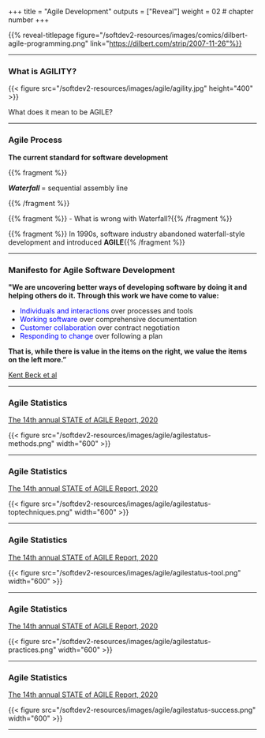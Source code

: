 +++
title = "Agile Development"
outputs = ["Reveal"]
weight = 02 # chapter number
+++

{{% reveal-titlepage figure="/softdev2-resources/images/comics/dilbert-agile-programming.png" 
    link="https://dilbert.com/strip/2007-11-26"%}}

---
### What is AGILITY? 

{{< figure src="/softdev2-resources/images/agile/agility.jpg" height="400" >}}

What does it mean to be AGILE?

---

### Agile Process

**The current standard for software development**

{{% fragment %}} 
<p align='left'> 
    <b><em> Waterfall </em></b> = sequential assembly line 
</p>
{{% /fragment %}}

{{% fragment %}} - What is wrong with Waterfall?{{% /fragment %}}

{{% fragment %}} In 1990s, software industry abandoned waterfall-style development and introduced 
**AGILE**{{% /fragment %}} 

---

### Manifesto for Agile Software Development 

**"We are uncovering better ways of developing software by doing it and helping others do it. Through this work we have come to value:**

* <font color="blue"> Individuals and interactions </font> over processes and tools 
* <font color="blue"> Working software </font> over comprehensive documentation 
* <font color="blue"> Customer collaboration </font> over contract negotiation 
* <font color="blue"> Responding to change </font> over following a plan 

**That is, while there is value in the items on the right, we value the items on the left more.”**


[Kent Beck et al](http://agilemanifesto.org/) 

---

### Agile Statistics

 [The 14th annual STATE of AGILE Report, 2020](https://stateofagile.com/)

 {{< figure src="/softdev2-resources/images/agile/agilestatus-methods.png" width="600" >}}

---

### Agile Statistics

 [The 14th annual STATE of AGILE Report, 2020](https://stateofagile.com/)

 {{< figure src="/softdev2-resources/images/agile/agilestatus-toptechniques.png" width="600" >}}
 
---

### Agile Statistics

 [The 14th annual STATE of AGILE Report, 2020](https://stateofagile.com/)

 {{< figure src="/softdev2-resources/images/agile/agilestatus-tool.png" width="600" >}}
 
---

### Agile Statistics

 [The 14th annual STATE of AGILE Report, 2020](https://stateofagile.com/)

 {{< figure src="/softdev2-resources/images/agile/agilestatus-practices.png" width="600" >}}
 
---

### Agile Statistics

 [The 14th annual STATE of AGILE Report, 2020](https://stateofagile.com/)

 {{< figure src="/softdev2-resources/images/agile/agilestatus-success.png" width="600" >}}
 
---

